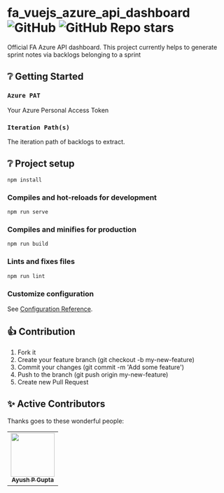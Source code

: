 # fa_vuejs_azure_api_dashboard ![GitHub](https://img.shields.io/github/license/apgapg/github-asana-action) ![GitHub Repo stars](https://img.shields.io/github/stars/FieldAssist/fa_vuejs_azure_api_dashboard?style=social)

Official FA Azure API dashboard.
This project currently helps to generate sprint notes via backlogs belonging to a sprint

## ❔ Getting Started

### `Azure PAT`

Your Azure Personal Access Token

### `Iteration Path(s)`

The iteration path of backlogs to extract.

## ❔ Project setup
```
npm install
```

### Compiles and hot-reloads for development
```
npm run serve
```

### Compiles and minifies for production
```
npm run build
```

### Lints and fixes files
```
npm run lint
```

### Customize configuration
See [Configuration Reference](https://cli.vuejs.org/config/).

## 👍 Contribution

1. Fork it
2. Create your feature branch (git checkout -b my-new-feature)
3. Commit your changes (git commit -m 'Add some feature')
4. Push to the branch (git push origin my-new-feature)
5. Create new Pull Request

## ✨ Active Contributors

Thanks goes to these wonderful people:

<!-- ALL-CONTRIBUTORS-LIST:START - Do not remove or modify this section -->
<!-- prettier-ignore-start -->
<!-- markdownlint-disable -->
<table>
  <tr>
    <td align="center"><a href="https://github.com/apgapg"><img src="https://avatars0.githubusercontent.com/u/13887407?v=4?s=100" width="100px;" alt=""/><br /><sub><b>Ayush P Gupta</b></sub></a><br /></td>
  </tr>

</table>